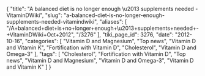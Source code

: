 {
    "title": "A balanced diet is no longer enough \u2013 supplements needed - VitaminDWiki",
    "slug": "a-balanced-diet-is-no-longer-enough-supplements-needed-vitamindwiki",
    "aliases": [
        "/A+balanced+diet+is+no+longer+enough+\u2013+supplements+needed+-+VitaminDWiki+Oct+2012",
        "/3276"
    ],
    "tiki_page_id": 3276,
    "date": "2012-10-16",
    "categories": [
        "Vitamin D and Magnesium",
        "Top news",
        "Vitamin D and Vitamin K",
        "Fortification with Vitamin D",
        "Cholesterol",
        "Vitamin D and Omega-3"
    ],
    "tags": [
        "Cholesterol",
        "Fortification with Vitamin D",
        "Top news",
        "Vitamin D and Magnesium",
        "Vitamin D and Omega-3",
        "Vitamin D and Vitamin K"
    ]
}